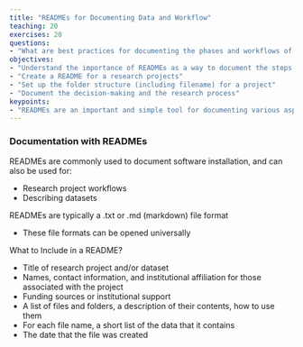 ```yaml
---
title: "READMEs for Documenting Data and Workflow"
teaching: 20
exercises: 20
questions:
- "What are best practices for documenting the phases and workflows of a research project?"
objectives:
- "Understand the importance of READMEs as a way to document the steps of a research project"
- "Create a README for a research projects"
- "Set up the folder structure (including filename) for a project"
- "Document the decision-making and the research process"
keypoints:
- "READMEs are an important and simple tool for documenting various aspects of a research project, including assets (data) and workflow"
---
```

### Documentation with READMEs
READMEs are commonly used to document software installation, and can also be used for:
- Research project workflows
- Describing datasets

READMEs are typically a .txt or .md (markdown) file format
- These file formats can be opened universally

What to Include in a README?
- Title of research project and/or dataset
- Names, contact information, and institutional affiliation for those associated with the project
- Funding sources or institutional support
- A list of files and folders, a description of their contents, how to use them
- For each file name, a short list of the data that it contains
- The date that the file was created









